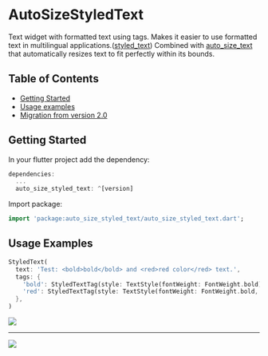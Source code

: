 # AutoSizeStyledText

Text widget with formatted text using tags. Makes it easier to use formatted text in multilingual applications.([styled_text](https://pub.dev/packages/styled_text)) Combined with [auto_size_text](https://pub.dev/packages/auto_size_text) that automatically resizes text to fit perfectly within its bounds.

## Table of Contents

- [Getting Started](#getting-Started)
- [Usage examples](#usage-examples)
- [Migration from version 2.0](#migration-from-version-20)

## Getting Started

In your flutter project add the dependency:

```dart
dependencies:
  ...
  auto_size_styled_text: ^[version]
```

Import package:
```dart
import 'package:auto_size_styled_text/auto_size_styled_text.dart';
```

## Usage Examples

```dart
StyledText(
  text: 'Test: <bold>bold</bold> and <red>red color</red> text.',
  tags: {
    'bold': StyledTextTag(style: TextStyle(fontWeight: FontWeight.bold)),
    'red': StyledTextTag(style: TextStyle(fontWeight: FontWeight.bold, color: Colors.red)),
  },
)
```
![](https://github.com/andyduke/styled_text_package/raw/master/screenshots/2-bold-and-color.png)

---

![](https://raw.githubusercontent.com/leisim/auto_size_text/master/.github/art/maxlines_rich.gif)